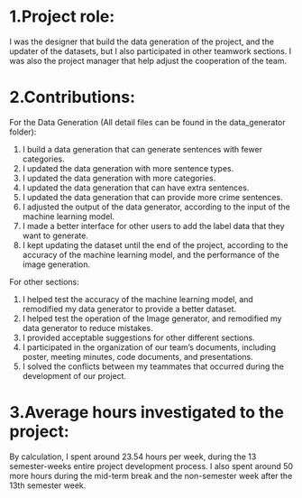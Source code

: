 # 1.Project role:

I was the designer that build the data generation of the project, and the updater of the datasets, but I also participated in other teamwork sections. I was also the project manager that help adjust the cooperation of the team.


# 2.Contributions:

For the Data Generation (All detail files can be found in the data_generator folder):
1.  I build a data generation that can generate sentences with fewer categories.
2.	I updated the data generation with more sentence types.
3.	I updated the data generation with more categories.
4.	I updated the data generation that can have extra sentences.
5.	I updated the data generation that can provide more crime sentences.
6.	I adjusted the output of the data generator, according to the input of the machine learning model.
7.	I made a better interface for other users to add the label data that they want to generate.
8.  I kept updating the dataset until the end of the project, according to the accuracy of the machine learning model, and the performance of the image generation.

For other sections:
1.  I helped test the accuracy of the machine learning model, and remodified my data generator to provide a better dataset.
2.	I helped test the operation of the Image generator, and remodified my data generator to reduce mistakes.
3.	I provided acceptable suggestions for other different sections.
4.	I participated in the organization of our team’s documents, including poster, meeting minutes, code documents, and presentations.
5.	I solved the conflicts between my teammates that occurred during the development of our project.

# 3.Average hours investigated to the project:

By calculation, I spent around 23.54 hours per week, during the 13 semester-weeks entire project development process. I also spent around 50 more hours during the mid-term break and the non-semester week after the 13th semester week.